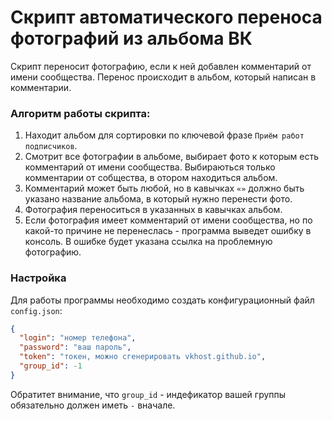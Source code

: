 # Скрипт автоматического переноса фотографий из альбома ВК
Скрипт переносит фотографию, если к ней добавлен комментарий от имени сообщества. Перенос происходит в альбом, который написан в комментарии.

### Алгоритм работы скрипта:
1. Находит альбом для сортировки по ключевой фразе `Приём работ подписчиков`.
1. Смотрит все фотографии в альбоме, выбирает фото к которым есть комментарий от имени сообщества. Выбираються только комментарии от собщества, в отором находиться альбом.
1. Комментарий может быть любой, но в кавычках `«»` должно быть указано название альбома, в который нужно перенести фото.
1. Фотография переноситься в указанных в кавычках альбом.
1. Если фотография имеет комментарий от имени сообщества, но по какой-то причине не перенеслась - программа выведет ошибку в консоль. В ошибке будет указана ссылка на проблемную фотографию.

### Настройка
Для работы программы необходимо создать конфигурационный файл `config.json`:
```json
{
  "login": "номер телефона",
  "password": "ваш пароль",
  "token": "токен, можно сгенерировать vkhost.github.io",
  "group_id": -1   
}
```
Обратитет внимание, что `group_id` - индефикатор вашей группы обязательно должен иметь `-` вначале.

